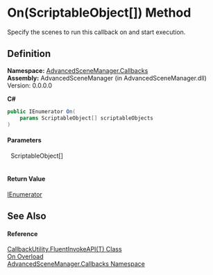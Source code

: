 # On(ScriptableObject[]) Method


Specify the scenes to run this callback on and start execution.



## Definition
**Namespace:** <a href="N_AdvancedSceneManager_Callbacks">AdvancedSceneManager.Callbacks</a>  
**Assembly:** AdvancedSceneManager (in AdvancedSceneManager.dll) Version: 0.0.0.0

**C#**
``` C#
public IEnumerator On(
	params ScriptableObject[] scriptableObjects
)
```



#### Parameters
<dl><dt>  ScriptableObject[]</dt><dd> </dd></dl>

#### Return Value
<a href="https://learn.microsoft.com/dotnet/api/system.collections.ienumerator" target="_blank" rel="noopener noreferrer">IEnumerator</a>

## See Also


#### Reference
<a href="T_AdvancedSceneManager_Callbacks_CallbackUtility_FluentInvokeAPI_1">CallbackUtility.FluentInvokeAPI(T) Class</a>  
<a href="Overload_AdvancedSceneManager_Callbacks_CallbackUtility_FluentInvokeAPI_1_On">On Overload</a>  
<a href="N_AdvancedSceneManager_Callbacks">AdvancedSceneManager.Callbacks Namespace</a>  
